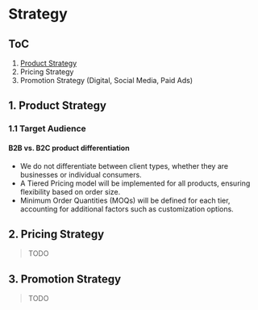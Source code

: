 # Strategy

## ToC
1. [Product Strategy](#1-product-strategy)
2. Pricing Strategy
3. Promotion Strategy (Digital, Social Media, Paid Ads)


## 1. Product Strategy

### 1.1 Target Audience

#### B2B vs. B2C product differentiation
- We do not differentiate between client types, whether they are businesses or individual consumers.
- A Tiered Pricing model will be implemented for all products, ensuring flexibility based on order size.
- Minimum Order Quantities (MOQs) will be defined for each tier, accounting for additional factors such as customization options.

## 2. Pricing Strategy
> TODO

## 3. Promotion Strategy
> TODO